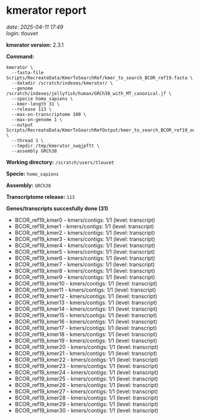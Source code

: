 # kmerator report
*date: 2025-04-11 17:49*  
*login: tlouvet*

**kmerator version:** 2.3.1

**Command:**

```
kmerator \
  --fasta-file Scripts/RecreateData/KmerToSearchRef/kmer_to_search_BCOR_ref19.fasta \
  --datadir /scratch/indexes/kmerator/ \
  --genome /scratch/indexes/jellyfish/human/GRCh38_with_MT_canonical.jf \
  --specie homo_sapiens \
  --kmer-length 31 \
  --release 113 \
  --max-on-transcriptome 100 \
  --max-on-genome 1 \
  --output Scripts/RecreateData/KmerToSearchRefOutput/kmer_to_search_BCOR_ref19_output \
  --thread 1 \
  --tmpdir /tmp/kmerator_swqjpftt \
  --assembly GRCh38
```

**Working directory:** `/scratch/users/tlouvet`

**Specie:** `homo_sapiens`

**Assembly:** `GRCh38`

**Transcriptome release:** `113`

**Genes/transcripts succesfully done (31)**

- BCOR_ref19_kmer0 - kmers/contigs: 1/1 (level: transcript)
- BCOR_ref19_kmer1 - kmers/contigs: 1/1 (level: transcript)
- BCOR_ref19_kmer2 - kmers/contigs: 1/1 (level: transcript)
- BCOR_ref19_kmer3 - kmers/contigs: 1/1 (level: transcript)
- BCOR_ref19_kmer4 - kmers/contigs: 1/1 (level: transcript)
- BCOR_ref19_kmer5 - kmers/contigs: 1/1 (level: transcript)
- BCOR_ref19_kmer6 - kmers/contigs: 1/1 (level: transcript)
- BCOR_ref19_kmer7 - kmers/contigs: 1/1 (level: transcript)
- BCOR_ref19_kmer8 - kmers/contigs: 1/1 (level: transcript)
- BCOR_ref19_kmer9 - kmers/contigs: 1/1 (level: transcript)
- BCOR_ref19_kmer10 - kmers/contigs: 1/1 (level: transcript)
- BCOR_ref19_kmer11 - kmers/contigs: 1/1 (level: transcript)
- BCOR_ref19_kmer12 - kmers/contigs: 1/1 (level: transcript)
- BCOR_ref19_kmer13 - kmers/contigs: 1/1 (level: transcript)
- BCOR_ref19_kmer14 - kmers/contigs: 1/1 (level: transcript)
- BCOR_ref19_kmer15 - kmers/contigs: 1/1 (level: transcript)
- BCOR_ref19_kmer16 - kmers/contigs: 1/1 (level: transcript)
- BCOR_ref19_kmer17 - kmers/contigs: 1/1 (level: transcript)
- BCOR_ref19_kmer18 - kmers/contigs: 1/1 (level: transcript)
- BCOR_ref19_kmer19 - kmers/contigs: 1/1 (level: transcript)
- BCOR_ref19_kmer20 - kmers/contigs: 1/1 (level: transcript)
- BCOR_ref19_kmer21 - kmers/contigs: 1/1 (level: transcript)
- BCOR_ref19_kmer22 - kmers/contigs: 1/1 (level: transcript)
- BCOR_ref19_kmer23 - kmers/contigs: 1/1 (level: transcript)
- BCOR_ref19_kmer24 - kmers/contigs: 1/1 (level: transcript)
- BCOR_ref19_kmer25 - kmers/contigs: 1/1 (level: transcript)
- BCOR_ref19_kmer26 - kmers/contigs: 1/1 (level: transcript)
- BCOR_ref19_kmer27 - kmers/contigs: 1/1 (level: transcript)
- BCOR_ref19_kmer28 - kmers/contigs: 1/1 (level: transcript)
- BCOR_ref19_kmer29 - kmers/contigs: 1/1 (level: transcript)
- BCOR_ref19_kmer30 - kmers/contigs: 1/1 (level: transcript)
